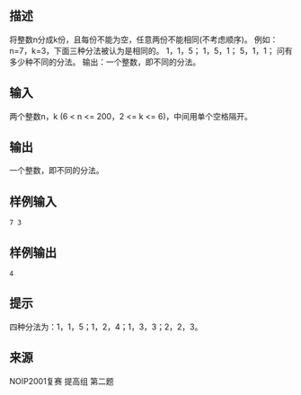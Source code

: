 ## 描述


将整数n分成k份，且每份不能为空，任意两份不能相同(不考虑顺序)。
例如：n=7，k=3，下面三种分法被认为是相同的。
1，1，5； 1，5，1； 5，1，1；
问有多少种不同的分法。 输出：一个整数，即不同的分法。

## 输入


两个整数n，k (6 < n <= 200，2 <= k <= 6)，中间用单个空格隔开。

## 输出


一个整数，即不同的分法。

## 样例输入


```
7 3
```


## 样例输出


```
4
```


## 提示


四种分法为：1，1，5；1，2，4；1，3，3；2，2，3。

## 来源


NOIP2001复赛 提高组 第二题

